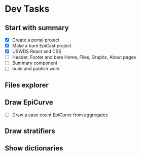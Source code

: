 # Dev Tasks

## Start with summary

* [x] Create a portal project
* [x] Make a bare EpiCast project
* [x] USWDS React and CSS
* [ ] Header, Footer and bare Home, Files, Graphs, About pages
* [ ] Summary component
* [ ] build and publish work

## Files explorer

## Draw EpiCurve

* [ ] Draw a case count EpiCurve from aggregates

## Draw stratifiers

## Show dictionaries
